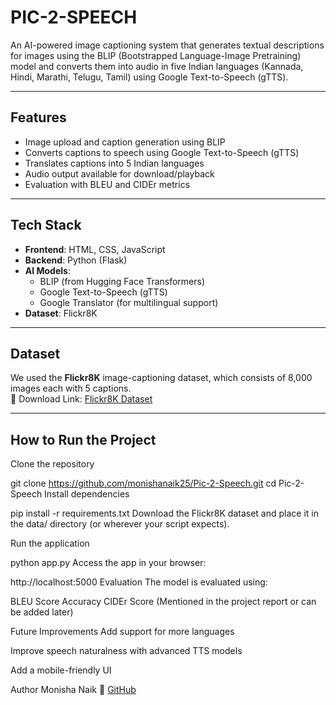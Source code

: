 #  PIC-2-SPEECH

An AI-powered image captioning system that generates textual descriptions for images using the BLIP (Bootstrapped Language-Image Pretraining) model and converts them into audio in five Indian languages (Kannada, Hindi, Marathi, Telugu, Tamil) using Google Text-to-Speech (gTTS).

---

##  Features

-  Image upload and caption generation using BLIP
-  Converts captions to speech using Google Text-to-Speech (gTTS)
-  Translates captions into 5 Indian languages
-  Audio output available for download/playback
-  Evaluation with BLEU and CIDEr metrics

---

##  Tech Stack

- **Frontend**: HTML, CSS, JavaScript
- **Backend**: Python (Flask)
- **AI Models**:
  - BLIP (from Hugging Face Transformers)
  - Google Text-to-Speech (gTTS)
  - Google Translator (for multilingual support)
- **Dataset**: Flickr8K

---

##  Dataset

We used the **Flickr8K** image-captioning dataset, which consists of 8,000 images each with 5 captions.  
📎 Download Link: [Flickr8K Dataset](https://www.kaggle.com/datasets/adityajn105/flickr8k)

---


##  How to Run the Project
Clone the repository

git clone https://github.com/monishanaik25/Pic-2-Speech.git
cd Pic-2-Speech
Install dependencies

pip install -r requirements.txt
Download the Flickr8K dataset and place it in the data/ directory (or wherever your script expects).

Run the application

python app.py
Access the app in your browser:

http://localhost:5000
 Evaluation
The model is evaluated using:

BLEU Score
Accuracy
CIDEr Score
(Mentioned in the project report or can be added later)

 Future Improvements
Add support for more languages

Improve speech naturalness with advanced TTS models

Add a mobile-friendly UI

 Author
Monisha Naik
📧 [GitHub](https://github.com/monishanaik25)



